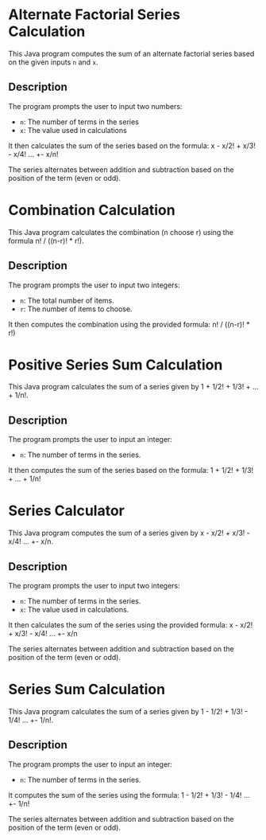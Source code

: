 # Alternate Factorial Series Calculation

This Java program computes the sum of an alternate factorial series based on the given inputs `n` and `x`.

## Description

The program prompts the user to input two numbers: 
- `n`: The number of terms in the series
- `x`: The value used in calculations

It then calculates the sum of the series based on the formula:
x - x/2! + x/3! - x/4! ... +- x/n!

The series alternates between addition and subtraction based on the position of the term (even or odd).

# Combination Calculation

This Java program calculates the combination (n choose r) using the formula n! / ((n-r)! * r!).

## Description

The program prompts the user to input two integers:
- `n`: The total number of items.
- `r`: The number of items to choose.

It then computes the combination using the provided formula:
n! / ((n-r)! * r!)

# Positive Series Sum Calculation

This Java program calculates the sum of a series given by 1 + 1/2! + 1/3! + ... + 1/n!.

## Description

The program prompts the user to input an integer:
- `n`: The number of terms in the series.

It then computes the sum of the series based on the formula:
1 + 1/2! + 1/3! + ... + 1/n!


# Series Calculator

This Java program computes the sum of a series given by x - x/2! + x/3! - x/4! ... +- x/n.

## Description

The program prompts the user to input two integers:
- `n`: The number of terms in the series.
- `x`: The value used in calculations.

It then calculates the sum of the series using the provided formula:
x - x/2! + x/3! - x/4! ... +- x/n

The series alternates between addition and subtraction based on the position of the term (even or odd).


# Series Sum Calculation

This Java program calculates the sum of a series given by 1 - 1/2! + 1/3! - 1/4! ... +- 1/n!.

## Description

The program prompts the user to input an integer:
- `n`: The number of terms in the series.

It computes the sum of the series using the formula:
1 - 1/2! + 1/3! - 1/4! ... +- 1/n!

The series alternates between addition and subtraction based on the position of the term (even or odd).

